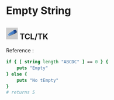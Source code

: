 # Empty String

## ![tcltk](../../../img/icn/tlctk32.png "TCL/TK") TCL/TK

Reference : 

```tcl
if { [ string length "ABCDC" ] == 0 } {
    puts "Empty"
} else {
    puts "No tEmpty"
}
# returns 5
```

